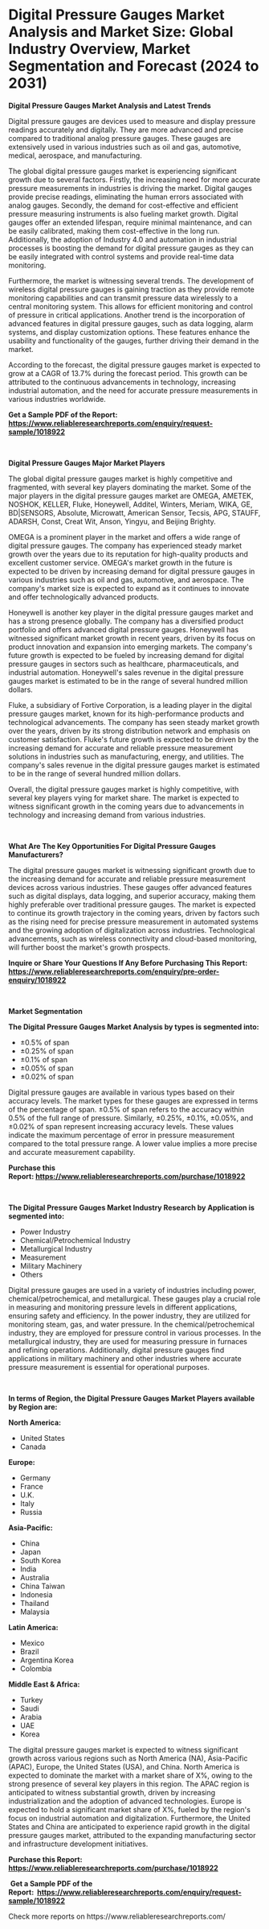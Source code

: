 <p><h1>Digital Pressure Gauges Market Analysis and Market Size: Global Industry Overview, Market Segmentation and Forecast (2024 to 2031)</h1></p><p><strong>Digital Pressure Gauges Market Analysis and Latest Trends</strong></p>
<p><p>Digital pressure gauges are devices used to measure and display pressure readings accurately and digitally. They are more advanced and precise compared to traditional analog pressure gauges. These gauges are extensively used in various industries such as oil and gas, automotive, medical, aerospace, and manufacturing.</p><p>The global digital pressure gauges market is experiencing significant growth due to several factors. Firstly, the increasing need for more accurate pressure measurements in industries is driving the market. Digital gauges provide precise readings, eliminating the human errors associated with analog gauges. Secondly, the demand for cost-effective and efficient pressure measuring instruments is also fueling market growth. Digital gauges offer an extended lifespan, require minimal maintenance, and can be easily calibrated, making them cost-effective in the long run. Additionally, the adoption of Industry 4.0 and automation in industrial processes is boosting the demand for digital pressure gauges as they can be easily integrated with control systems and provide real-time data monitoring.</p><p>Furthermore, the market is witnessing several trends. The development of wireless digital pressure gauges is gaining traction as they provide remote monitoring capabilities and can transmit pressure data wirelessly to a central monitoring system. This allows for efficient monitoring and control of pressure in critical applications. Another trend is the incorporation of advanced features in digital pressure gauges, such as data logging, alarm systems, and display customization options. These features enhance the usability and functionality of the gauges, further driving their demand in the market.</p><p>According to the forecast, the digital pressure gauges market is expected to grow at a CAGR of 13.7% during the forecast period. This growth can be attributed to the continuous advancements in technology, increasing industrial automation, and the need for accurate pressure measurements in various industries worldwide.</p></p>
<p><strong>Get a Sample PDF of the Report:&nbsp; <a href="https://www.reliableresearchreports.com/enquiry/request-sample/1018922">https://www.reliableresearchreports.com/enquiry/request-sample/1018922</a></strong></p>
<p>&nbsp;</p>
<p><strong>Digital Pressure Gauges Major Market Players</strong></p>
<p><p>The global digital pressure gauges market is highly competitive and fragmented, with several key players dominating the market. Some of the major players in the digital pressure gauges market are OMEGA, AMETEK, NOSHOK, KELLER, Fluke, Honeywell, Additel, Winters, Meriam, WIKA, GE, BD|SENSORS, Absolute, Microwatt, American Sensor, Tecsis, APG, STAUFF, ADARSH, Const, Creat Wit, Anson, Yingyu, and Beijing Brighty.</p><p>OMEGA is a prominent player in the market and offers a wide range of digital pressure gauges. The company has experienced steady market growth over the years due to its reputation for high-quality products and excellent customer service. OMEGA's market growth in the future is expected to be driven by increasing demand for digital pressure gauges in various industries such as oil and gas, automotive, and aerospace. The company's market size is expected to expand as it continues to innovate and offer technologically advanced products.</p><p>Honeywell is another key player in the digital pressure gauges market and has a strong presence globally. The company has a diversified product portfolio and offers advanced digital pressure gauges. Honeywell has witnessed significant market growth in recent years, driven by its focus on product innovation and expansion into emerging markets. The company's future growth is expected to be fueled by increasing demand for digital pressure gauges in sectors such as healthcare, pharmaceuticals, and industrial automation. Honeywell's sales revenue in the digital pressure gauges market is estimated to be in the range of several hundred million dollars.</p><p>Fluke, a subsidiary of Fortive Corporation, is a leading player in the digital pressure gauges market, known for its high-performance products and technological advancements. The company has seen steady market growth over the years, driven by its strong distribution network and emphasis on customer satisfaction. Fluke's future growth is expected to be driven by the increasing demand for accurate and reliable pressure measurement solutions in industries such as manufacturing, energy, and utilities. The company's sales revenue in the digital pressure gauges market is estimated to be in the range of several hundred million dollars.</p><p>Overall, the digital pressure gauges market is highly competitive, with several key players vying for market share. The market is expected to witness significant growth in the coming years due to advancements in technology and increasing demand from various industries.</p></p>
<p>&nbsp;</p>
<p><strong>What Are The Key Opportunities For Digital Pressure Gauges Manufacturers?</strong></p>
<p><p>The digital pressure gauges market is witnessing significant growth due to the increasing demand for accurate and reliable pressure measurement devices across various industries. These gauges offer advanced features such as digital displays, data logging, and superior accuracy, making them highly preferable over traditional pressure gauges. The market is expected to continue its growth trajectory in the coming years, driven by factors such as the rising need for precise pressure measurement in automated systems and the growing adoption of digitalization across industries. Technological advancements, such as wireless connectivity and cloud-based monitoring, will further boost the market's growth prospects.</p></p>
<p><strong>Inquire or Share Your Questions If Any Before Purchasing This Report: <a href="https://www.reliableresearchreports.com/enquiry/pre-order-enquiry/1018922">https://www.reliableresearchreports.com/enquiry/pre-order-enquiry/1018922</a></strong></p>
<p>&nbsp;</p>
<p><strong>Market Segmentation</strong></p>
<p><strong>The Digital Pressure Gauges Market Analysis by types is segmented into:</strong></p>
<p><ul><li>±0.5% of span</li><li>±0.25% of span</li><li>±0.1% of span</li><li>±0.05% of span</li><li>±0.02% of span</li></ul></p>
<p><p>Digital pressure gauges are available in various types based on their accuracy levels. The market types for these gauges are expressed in terms of the percentage of span. ±0.5% of span refers to the accuracy within 0.5% of the full range of pressure. Similarly, ±0.25%, ±0.1%, ±0.05%, and ±0.02% of span represent increasing accuracy levels. These values indicate the maximum percentage of error in pressure measurement compared to the total pressure range. A lower value implies a more precise and accurate measurement capability.</p></p>
<p><strong>Purchase this Report:&nbsp;<a href="https://www.reliableresearchreports.com/purchase/1018922">https://www.reliableresearchreports.com/purchase/1018922</a></strong></p>
<p>&nbsp;</p>
<p><strong>The Digital Pressure Gauges Market Industry Research by Application is segmented into:</strong></p>
<p><ul><li>Power Industry</li><li>Chemical/Petrochemical Industry</li><li>Metallurgical Industry</li><li>Measurement</li><li>Military Machinery</li><li>Others</li></ul></p>
<p><p>Digital pressure gauges are used in a variety of industries including power, chemical/petrochemical, and metallurgical. These gauges play a crucial role in measuring and monitoring pressure levels in different applications, ensuring safety and efficiency. In the power industry, they are utilized for monitoring steam, gas, and water pressure. In the chemical/petrochemical industry, they are employed for pressure control in various processes. In the metallurgical industry, they are used for measuring pressure in furnaces and refining operations. Additionally, digital pressure gauges find applications in military machinery and other industries where accurate pressure measurement is essential for operational purposes.</p></p>
<p>&nbsp;</p>
<p><strong>In terms of Region, the Digital Pressure Gauges Market Players available by Region are:</strong></p>
<p>
    <p> <strong> North America: </strong>
        <ul>
            <li>United States</li>
            <li>Canada</li>
        </ul>
        </p> 
    <p> <strong> Europe: </strong>
        <ul>
            <li>Germany</li>
            <li>France</li>
            <li>U.K.</li>
            <li>Italy</li>
            <li>Russia</li>
        </ul>
        </p> 
    <p> <strong> Asia-Pacific: </strong>
        <ul>
            <li>China</li>
            <li>Japan</li>
            <li>South Korea</li>
            <li>India</li>
            <li>Australia</li>
            <li>China Taiwan</li>
            <li>Indonesia</li>
            <li>Thailand</li>
            <li>Malaysia</li>
        </ul>
        </p> 
    <p> <strong> Latin America: </strong>
        <ul>
            <li>Mexico</li>
            <li>Brazil</li>
            <li>Argentina Korea</li>
            <li>Colombia</li>
        </ul>
        </p> 
    <p> <strong> Middle East & Africa: </strong>
        <ul>
            <li>Turkey</li>
            <li>Saudi</li>
            <li>Arabia</li>
            <li>UAE</li>
            <li>Korea</li>
        </ul>
    </p>
    </p>
<p><p>The digital pressure gauges market is expected to witness significant growth across various regions such as North America (NA), Asia-Pacific (APAC), Europe, the United States (USA), and China. North America is expected to dominate the market with a market share of X%, owing to the strong presence of several key players in this region. The APAC region is anticipated to witness substantial growth, driven by increasing industrialization and the adoption of advanced technologies. Europe is expected to hold a significant market share of X%, fueled by the region's focus on industrial automation and digitalization. Furthermore, the United States and China are anticipated to experience rapid growth in the digital pressure gauges market, attributed to the expanding manufacturing sector and infrastructure development initiatives.</p></p>
<p><strong>Purchase this Report: <a href="https://www.reliableresearchreports.com/purchase/1018922">https://www.reliableresearchreports.com/purchase/1018922</a></strong></p>
<p>&nbsp;<strong>Get a Sample PDF of the Report:&nbsp;&nbsp;<a href="https://www.reliableresearchreports.com/enquiry/request-sample/1018922">https://www.reliableresearchreports.com/enquiry/request-sample/1018922</a></strong></p>
<p><strong></strong></p>
<p>Check more reports on https://www.reliableresearchreports.com/</p>